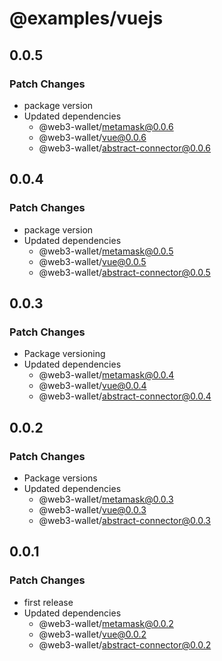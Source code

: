 # @examples/vuejs

## 0.0.5

### Patch Changes

- package version
- Updated dependencies
  - @web3-wallet/metamask@0.0.6
  - @web3-wallet/vue@0.0.6
  - @web3-wallet/abstract-connector@0.0.6

## 0.0.4

### Patch Changes

- package version
- Updated dependencies
  - @web3-wallet/metamask@0.0.5
  - @web3-wallet/vue@0.0.5
  - @web3-wallet/abstract-connector@0.0.5

## 0.0.3

### Patch Changes

- Package versioning
- Updated dependencies
  - @web3-wallet/metamask@0.0.4
  - @web3-wallet/vue@0.0.4
  - @web3-wallet/abstract-connector@0.0.4

## 0.0.2

### Patch Changes

- Package versions
- Updated dependencies
  - @web3-wallet/metamask@0.0.3
  - @web3-wallet/vue@0.0.3
  - @web3-wallet/abstract-connector@0.0.3

## 0.0.1

### Patch Changes

- first release
- Updated dependencies
  - @web3-wallet/metamask@0.0.2
  - @web3-wallet/vue@0.0.2
  - @web3-wallet/abstract-connector@0.0.2
